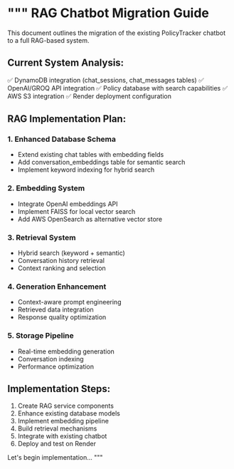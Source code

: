 """
RAG Chatbot Migration Guide
==========================

This document outlines the migration of the existing PolicyTracker chatbot to a full RAG-based system.

## Current System Analysis:
✅ DynamoDB integration (chat_sessions, chat_messages tables)
✅ OpenAI/GROQ API integration
✅ Policy database with search capabilities
✅ AWS S3 integration
✅ Render deployment configuration

## RAG Implementation Plan:

### 1. Enhanced Database Schema
- Extend existing chat tables with embedding fields
- Add conversation_embeddings table for semantic search
- Implement keyword indexing for hybrid search

### 2. Embedding System
- Integrate OpenAI embeddings API
- Implement FAISS for local vector search
- Add AWS OpenSearch as alternative vector store

### 3. Retrieval System
- Hybrid search (keyword + semantic)
- Conversation history retrieval
- Context ranking and selection

### 4. Generation Enhancement
- Context-aware prompt engineering
- Retrieved data integration
- Response quality optimization

### 5. Storage Pipeline
- Real-time embedding generation
- Conversation indexing
- Performance optimization

## Implementation Steps:
1. Create RAG service components
2. Enhance existing database models
3. Implement embedding pipeline
4. Build retrieval mechanisms
5. Integrate with existing chatbot
6. Deploy and test on Render

Let's begin implementation...
"""
